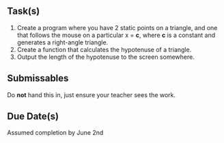 Task(s)
-------
1. Create a program where you have 2 static points on a triangle, and one that follows the mouse on a particular x = **c**, where **c** is a constant and generates a right-angle triangle.
2. Create a function that calculates the hypotenuse of a triangle.
3. Output the length of the hypotenuse to the screen somewhere.

Submissables
------------
Do **not** hand this in, just ensure your teacher sees the work.

Due Date(s)
----------
Assumed completion by June 2nd

